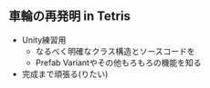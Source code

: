 ## 車輪の再発明 in Tetris
- Unity練習用
    - なるべく明確なクラス構造とソースコードを
    - Prefab Variantやその他もろもろの機能を知る
- 完成まで頑張る(りたい)